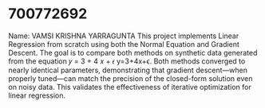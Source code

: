 # 700772692
Name: VAMSI KRISHNA YARRAGUNTA
This project implements Linear Regression from scratch using both the Normal Equation and Gradient Descent. The goal is to compare both methods on synthetic data generated from the equation 𝑦 = 3 + 4 𝑥 + 𝜖 y=3+4x+ϵ.
Both methods converged to nearly identical parameters, demonstrating that gradient descent—when properly tuned—can match the precision of the closed-form solution even on noisy data. This validates the effectiveness of iterative optimization for linear regression.
